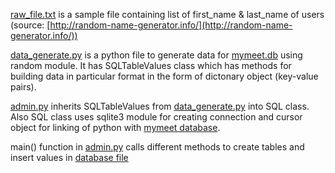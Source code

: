 [raw_file.txt](https://github.com/jivaniyash/MyMeet-Database-Project/blob/main/python%20files/raw_file.txt) is a sample file containing list of first_name & last_name of users (source: [http://random-name-generator.info/](http://random-name-generator.info/))



[data_generate.py](https://github.com/jivaniyash/MyMeet-Database-Project/blob/main/python%20files/data_generate.py) is a python file to generate data for [mymeet.db](https://github.com/jivaniyash/MyMeet-Database-Project/blob/main/database%20file/mymeet.db) using random module. It has SQLTableValues class which has methods for building data in particular format in the form of dictonary object (key-value pairs). 

[admin.py](https://github.com/jivaniyash/MyMeet-Database-Project/blob/main/python%20files/admin.py) inherits SQLTableValues from [data_generate.py](https://github.com/jivaniyash/MyMeet-Database-Project/blob/main/python%20files/data_generate.py) into SQL class. Also SQL class uses sqlite3 module for creating connection and cursor object for linking of python with [mymeet database](https://github.com/jivaniyash/MyMeet-Database-Project/blob/main/database%20file/mymeet.db).


main() function in [admin.py](https://github.com/jivaniyash/MyMeet-Database-Project/blob/main/python%20files/admin.py) calls different methods to create tables and insert values in [database file](https://github.com/jivaniyash/MyMeet-Database-Project/blob/main/database%20file/mymeet.db)


